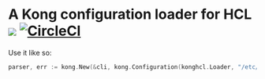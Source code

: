 # A Kong configuration loader for HCL [![](https://godoc.org/github.com/alecthomas/kong-hcl?status.svg)](http://godoc.org/github.com/alecthomas/kong-hcl) [![CircleCI](https://img.shields.io/circleci/project/github/alecthomas/kong-hcl.svg)](https://circleci.com/gh/alecthomas/kong-hcl)

Use it like so:

```go
parser, err := kong.New(&cli, kong.Configuration(konghcl.Loader, "/etc/myapp/config.hcl", "~/.myapp.hcl))
```